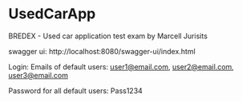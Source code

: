 # UsedCarApp
BREDEX - Used car application test exam by Marcell Jurisits

swagger ui: http://localhost:8080/swagger-ui/index.html

Login:
Emails of default users: user1@email.com, user2@email.com, user3@email.com 

Password for all default users: Pass1234